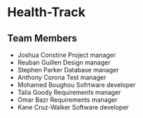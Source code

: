 # Health-Track


## Team Members

- Joshua Constine Project manager
- Reuban Guillen Design manager
- Stephen Parker Database manager
- Anthony Corona Test manager
- Mohamed Boughou Sofrtware developer
- Talia Goody Requirements manager
- Omar Bazr Requirements manager
- Kane Cruz-Walker Software developer


